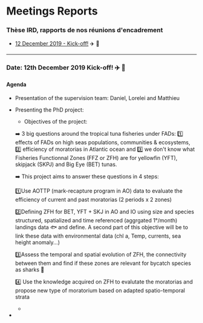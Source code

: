 # Meetings Reports

### Thèse IRD, rapports de nos réunions d'encadrement
* [12 December 2019 - Kick-off!](#date-12th-december-2019)  :airplane: :rocket:


-------------------------------------------------------------------

### Date: 12th December 2019 Kick-off! :airplane: :rocket:  

#### Agenda  

* Presentation of the supervision team: Daniel, Lorelei and Matthieu  


* Presenting the PhD project:
  + Objectives of the project:  
  
  :arrow_right: 3 big questions around the tropical tuna fisheries under FADs: :one: effects of FADs on high seas populations, communities & ecosystems, :two: efficiency of moratorias in Atlantic ocean and :three: we don't know what Fisheries Functionnal Zones (FFZ or ZFH) are for yellowfin (YFT), skipjack (SKPJ) and Big Eye (BET) tunas.  
  
  :arrow_right: This project aims to answer these questions in 4 steps:  
  
  :one:Use AOTTP (mark-recapture program in AO) data to evaluate the efficiency of current and past moratorias (2 periods x 2 zones)  
  
  :two:Defining ZFH for BET, YFT + SKJ in AO and IO using size and species structured, spatialized and time referenced (aggrgated 1°/month) landings data  :fish:  and define. A second part of this objective will be to link these data with environmental data (chl a, Temp, currents, sea height anomaly...)  
  
  :three:Assess the temporal and spatial evolution of ZFH, the connectivity between them and find if these zones are relevant for bycatch species as sharks  :shark:  
  
  :four: Use the knowledge acquired on ZFH to evalutate the moratorias and propose new type of moratorium based on adapted spatio-temporal strata  
  
  + 
  
 
  
* 

  
  
  
 

  
